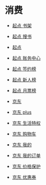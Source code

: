# 消费

<div id = "首"></div>
<script src = "../js/首.js"></script>

* [起点 书架](https://m.qidian.com/bookshelf/my/)
* [起点 搜书](https://m.qidian.com/soushu/)
* [起点](https://www.qidian.com/)
* [起点 账务中心](https://my.qidian.com/account)
* [起点 签约榜](https://m.qidian.com/rank/sign/)
* [起点 新人榜](https://m.qidian.com/rank/newauthor/)
* [起点 月票榜](https://m.qidian.com/rank/yuepiao/)

* [京东](https://m.jd.com/)
* [京东 plus](https://plus.m.jd.com/index)
* [京东 生活特权](https://plus.m.jd.com/liferight/index)
* [京东 购物车](https://p.m.jd.com/cart/cart.action)
* [京东 我的](https://home.m.jd.com/myJd/newhome.action)
* [京东 我的订单](https://trade.m.jd.com/order/orderlist_jdm.shtml)
* [京东 价格保护](https://msitepp-fm.jd.com/rest/priceprophone/priceProPhoneMenu)
* [京东 优惠券](https://wqs.jd.com/my/coupon/jd.shtml)
